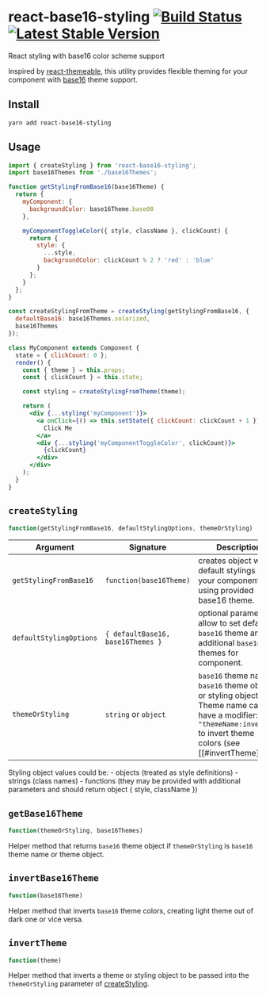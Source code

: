 # react-base16-styling [![Build Status](https://img.shields.io/travis/alexkuz/react-base16-styling/master.svg)](https://travis-ci.org/alexkuz/react-base16-styling) [![Latest Stable Version](https://img.shields.io/npm/v/react-base16-styling.svg)](https://www.npmjs.com/package/react-base16-styling)

React styling with base16 color scheme support

Inspired by [react-themeable](https://github.com/markdalgleish/react-themeable), this utility provides flexible theming for your component with [base16](https://github.com/chriskempson/base16) theme support.

## Install

```
yarn add react-base16-styling
```

## Usage

```jsx
import { createStyling } from 'react-base16-styling';
import base16Themes from './base16Themes';

function getStylingFromBase16(base16Theme) {
  return {
    myComponent: {
      backgroundColor: base16Theme.base00
    },

    myComponentToggleColor({ style, className }, clickCount) {
      return {
        style: {
          ...style,
          backgroundColor: clickCount % 2 ? 'red' : 'blue'
        }
      };
    }
  };
}

const createStylingFromTheme = createStyling(getStylingFromBase16, {
  defaultBase16: base16Themes.solarized,
  base16Themes
});

class MyComponent extends Component {
  state = { clickCount: 0 };
  render() {
    const { theme } = this.props;
    const { clickCount } = this.state;

    const styling = createStylingFromTheme(theme);

    return (
      <div {...styling('myComponent')}>
        <a onClick={() => this.setState({ clickCount: clickCount + 1 })}>
          Click Me
        </a>
        <div {...styling('myComponentToggleColor', clickCount)}>
          {clickCount}
        </div>
      </div>
    );
  }
}
```

## `createStyling`

```js
function(getStylingFromBase16, defaultStylingOptions, themeOrStyling)
```

| Argument                | Signature                         | Description                                                                                                                                                        |
| ----------------------- | --------------------------------- | ------------------------------------------------------------------------------------------------------------------------------------------------------------------ |
| `getStylingFromBase16`  | `function(base16Theme)`           | creates object with default stylings for your component, using provided base16 theme.                                                                              |
| `defaultStylingOptions` | `{ defaultBase16, base16Themes }` | optional parameters, allow to set default `base16` theme and additional `base16` themes for component.                                                             |
| `themeOrStyling`        | `string` or `object`              | `base16` theme name, `base16` theme object or styling object. Theme name can have a modifier: `"themeName:inverted"` to invert theme colors (see [[#invertTheme]]) |

Styling object values could be: - objects (treated as style definitions) - strings (class names) - functions (they may be provided with additional parameters and should return object { style, className })

## `getBase16Theme`

```js
function(themeOrStyling, base16Themes)
```

Helper method that returns `base16` theme object if `themeOrStyling` is `base16` theme name or theme object.

## `invertBase16Theme`

```js
function(base16Theme)
```

Helper method that inverts `base16` theme colors, creating light theme out of dark one or vice versa.

## `invertTheme`

```js
function(theme)
```

Helper method that inverts a theme or styling object to be passed into the `themeOrStyling` parameter of [createStyling](#createstyling).
